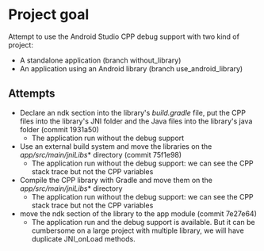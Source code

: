 # Project goal

Attempt to use the Android Studio CPP debug support with two kind of project:
 
* A standalone application (branch without_library)
* An application using an Android library (branch use_android_library)

## Attempts

* Declare an ndk section into the library's *build.gradle* file, put the CPP files into the library's JNI folder and the Java files into the library's java folder (commit 1931a50)
    * The application run without the debug support
* Use an external build system and move the libraries on the *app/src/main/jniLibs** directory (commit 75f1e98) 
    * The application run without the debug support: we can see the CPP stack trace but not the CPP variables
* Compile the CPP library with Gradle and move them on the *app/src/main/jniLibs** directory 
    * The application run without the debug support: we can see the CPP stack trace but not the CPP variables        
* move the ndk section of the library to the app module (commit 7e27e64)
    * The application run and the debug support is available. But it can be cumbersome on a large project with multiple library, we will have duplicate JNI_onLoad methods.
